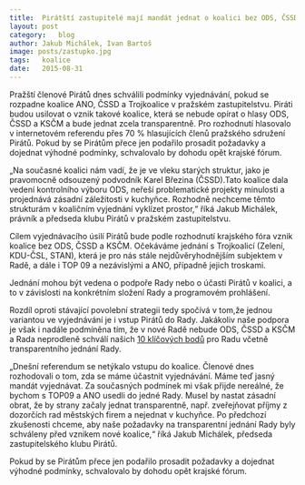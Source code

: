 ```yaml
---
title:	Pirátští zastupitelé mají mandát jednat o koalici bez ODS, ČSSD a KSČM. Podmínkou je otevřít kuchyňku.
layout:	post
category:	blog
author:	Jakub Michálek, Ivan Bartoš
image: posts/zastupko.jpg
tags:	koalice
date:	2015-08-31
---
```


Pražští členové Pirátů dnes schválili podmínky vyjednávání, pokud se rozpadne koalice ANO, ČSSD a Trojkoalice v pražském zastupitelstvu. Piráti budou usilovat o vznik takové koalice, která se nebude opírat o hlasy ODS, ČSSD a KSČM a bude jednat zcela transparentně. Pro rozhodnutí hlasovalo v internetovém referendu přes 70 % hlasujících členů pražského sdružení Pirátů. Pokud by se Pirátům přece jen podařilo prosadit požadavky a dojednat výhodné podmínky, schvalovalo by dohodu opět krajské fórum.

„Na současné koalici nám vadí, že je ve vleku starých struktur, jako je pravomocně odsouzený podvodník Karel Březina (ČSSD).Tato koalice dala vedení kontrolního výboru ODS, neřeší problematické projekty minulosti a projednává zásadní záležitosti v kuchyňce. Rozhodně nechceme těmto strukturám v koaličním vyjednání vyklízet prostor,“ říká Jakub Michálek, právník a předseda klubu Pirátů v pražském zastupitelstvu.

Cílem vyjednávacího úsilí Pirátů bude podle rozhodnutí krajského fóra vznik koalice bez ODS, ČSSD a KSČM. Očekáváme jednání s Trojkoalicí (Zelení, KDU-ČSL, STAN), která je pro nás stále nejdůvěryhodnějším subjektem v Radě, a dále i TOP 09 a nezávislými a ANO, případně jejich troskami.

Jednání mohou být vedena o podpoře Rady nebo o účasti Pirátů v koalici, a to v závislosti na konkrétním složení Rady a programovém prohlášení.

Rozdíl oproti stávající povolební strategii tedy spočívá v tom,že jednou variantou ve vyjednávání je i vstup Pirátů do Rady. Jakákoliv naše podpora je však i nadále podmíněna tím, že v nové Radě nebude ODS, ČSSD a KSČM a Rada neprodleně schválí našich [10 klíčových bodů](http://praha.pirati.cz/10-klicovych-bodu.html) pro Radu včetně transparentního jednání Rady.

„Dnešní referendum se netýkalo vstupu do koalice. Členové dnes rozhodovali o tom, zda se máme účastnit vyjednávání. Máme teď jasný mandát vyjednávat. Za současných podmínek mi však přijde nereálné, že bychom s TOP09 a ANO usedli do jedné Rady. Musel by nastat zásadní obrat, že by strany začaly jednat transparentně, např. zveřejňovat příjmy z dozorčích rad městských firem a nejednat v kuchyňce. Po předchozí zkušenosti chceme, aby naše požadavky na transparentní jednání Rady byly schváleny před vznikem nové koalice,“ říká Jakub Michálek, předseda zastupitelského klubu Pirátů.

Pokud by se Pirátům přece jen podařilo prosadit požadavky a dojednat výhodné podmínky, schvalovalo by dohodu opět krajské fórum.


